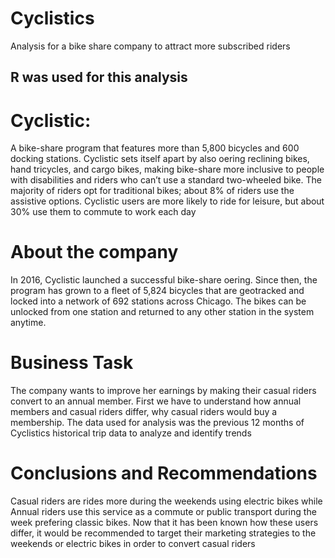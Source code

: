
# Cyclistics
Analysis for a bike share company to attract more subscribed riders

## R was used for this analysis

# Cyclistic:
A bike-share program that features more than 5,800 bicycles and 600 docking stations. Cyclistic sets itself
apart by also oering reclining bikes, hand tricycles, and cargo bikes, making bike-share more inclusive to people with
disabilities and riders who can’t use a standard two-wheeled bike. The majority of riders opt for traditional bikes; about 8%
of riders use the assistive options. Cyclistic users are more likely to ride for leisure, but about 30% use them to commute to
work each day

# About the company
In 2016, Cyclistic launched a successful bike-share oering. Since then, the program has grown to a fleet of 5,824 bicycles that
are geotracked and locked into a network of 692 stations across Chicago. The bikes can be unlocked from one station and
returned to any other station in the system anytime.

# Business Task
The company wants to improve her earnings by making their casual riders convert to an annual member. First we have to  understand how annual members and casual riders differ, why casual riders would buy a membership. The data used for analysis was the previous 12 months of Cyclistics historical trip data to analyze and identify trends 


# Conclusions and Recommendations
Casual riders are rides more during the weekends using electric bikes while Annual riders use this service as a commute or public transport during the week prefering classic bikes. Now that it has been known how these users differ, it would be recommended to target their marketing strategies to the weekends or electric bikes in order to convert casual riders
